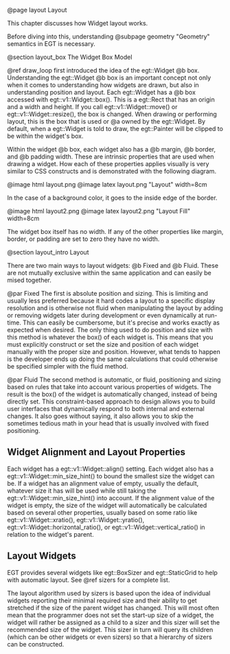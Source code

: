  @page layout Layout

This chapter discusses how Widget layout works.

Before diving into this, understanding @subpage geometry "Geometry"
semantics in EGT is necessary.

@section layout_box The Widget Box Model

@ref draw_loop first introduced the idea of the egt::Widget @b box.
Understanding the egt::Widget @b box is an important concept not only when it
comes to understanding how widgets are drawn, but also in understanding position
and layout. Each egt::Widget has a @b box accessed with egt::v1::Widget::box().
This is a egt::Rect that has an origin and a width and height.  If you call
egt::v1::Widget::move() or egt::v1::Widget::resize(), the box is changed.  When
drawing or performing layout, this is the box that is used or @a owned by the
egt::Widget.  By default, when a egt::Widget is told to draw, the egt::Painter
will be clipped to be within the widget's box.

Within the widget @b box, each widget also has a @b margin, @b border, and @b
padding width. These are intrinsic properties that are used when drawing a
widget.  How each of these properties applies visually is very similar to CSS
constructs and is demonstrated with the following diagram.

@image html layout.png
@image latex layout.png "Layout" width=8cm

In the case of a background color, it goes to the inside edge of the border.

@image html layout2.png
@image latex layout2.png "Layout Fill" width=8cm

The widget box itself has no width.  If any of the other properties like margin,
border, or padding are set to zero they have no width.

@section layout_intro Layout

There are two main ways to layout widgets: @b Fixed and @b Fluid.  These are not
mutually exclusive within the same application and can easily be mised together.

@par Fixed
The first is absolute position and sizing.  This is limiting and usually less
preferred because it hard codes a layout to a specific display resolution and is
otherwise not fluid when manipulating the layout by adding or removing widgets
later during development or even dynamically at run-time.  This can easily be
cumbersome, but it's precise and works exactly as expected when desired.  The
only thing used to do position and size with this method is whatever the box()
of each widget is. This means that you must explicitly construct or set the size
and position of each widget manually with the proper size and position.
However, what tends to happen is the developer ends up doing the same
calculations that could otherwise be specified simpler with the fluid method.

@par Fluid
The second method is automatic, or fluid, positioning and sizing based on rules
that take into account various properties of widgets.  The result is the box()
of the widget is automatically changed, instead of being directly set. This
constraint-based approach to design allows you to build user interfaces that
dynamically respond to both internal and external changes.  It also goes without
saying, it also allows you to skip the sometimes tedious math in your head that
is usually involved with fixed positioning.

## Widget Alignment and Layout Properties

Each widget has a egt::v1::Widget::align() setting. Each widget also has a
egt::v1::Widget::min_size_hint() to bound the smallest size the widget can be.
If a widget has an alignment value of empty, usually the default, whatever size
it has will be used while still taking the egt::v1::Widget::min_size_hint() into
account. If the alignment value of the widget is empty, the size of the widget
will automatically be calculated based on several other properties, usually
based on some ratio like egt::v1::Widget::xratio(), egt::v1::Widget::yratio(),
egt::v1::Widget::horizontal_ratio(), or egt::v1::Widget::vertical_ratio() in
relation to the widget's parent.

## Layout Widgets

EGT provides several widgets like egt::BoxSizer and egt::StaticGrid to help with
automatic layout.  See @ref sizers for a complete list.

The layout algorithm used by sizers is based upon the idea of individual widgets
reporting their minimal required size and their ability to get stretched if the
size of the parent widget has changed. This will most often mean that the
programmer does not set the start-up size of a widget, the widget will rather be
assigned as a child to a sizer and this sizer will set the recommended size of
the widget. This sizer in turn will query its children (which can be other
widgets or even sizers) so that a hierarchy of sizers can be constructed.
